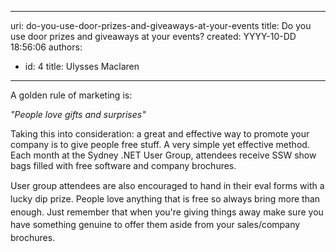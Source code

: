 

---
uri: do-you-use-door-prizes-and-giveaways-at-your-events
title: Do you use door prizes and giveaways at your events?
created: YYYY-10-DD 18:56:06
authors:
  - id: 4
    title: Ulysses Maclaren
---




<span class='intro'> <p>A golden rule of marketing is&#58;</p><p class="ssw15-rteElement-GreyBox">
   <em>&quot;People love gifts and surprises&quot;</em></p>
<p>Taking this into consideration&#58; a great and effective way to promote your company is to give people free stuff. A very simple yet effective method. Each month at the Sydney .NET User Group, attendees receive SSW show bags filled with free software and company brochures.&#160;</p> </span>

<p><span style="line-height&#58;20.7999992370605px;">User group attendees are also encouraged to hand in their eval forms with a lucky dip prize. People love anything that is free so always bring more than enough. Just remember that when you're giving things away make sure you have something genuine to offer them aside from your sales/company brochures.​</span>​</p>


